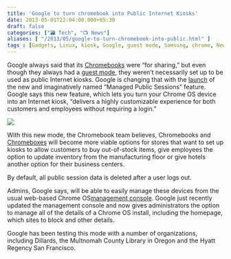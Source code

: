```yaml
---
title: 'Google to turn chromebook into Public Internet Kiosks'
date: 2013-05-01T22:04:00.000+05:30
draft: false
categories: ["🗃️ Tech", "📺 News"]
aliases: [ "/2013/05/google-to-turn-chromebook-into-public.html" ]
tags : [Gadgets, Linux, kiosk, Google, guest mode, Samsung, chrome, News, Operating systems]
---
```


  
  
Google always said that its [Chromebooks](https://www.google.com/intl/en/chrome/business/devices/?utm_campaign=chrome&utm_source=en-na-us-entblog-chromelaunch_04302013&utm_medium=blog) were “for sharing,” but even though they always had a [guest mode](https://support.google.com/chromeos/bin/answer.py?hl=en&answer=1057090), they weren’t necessarily set up to be used as public Internet kiosks. Google is changing that with the [launch](https://googleenterprise.blogspot.com/2013/04/chromebook-kiosks-for-customers-and.html) of the new and imaginatively named “Managed Public Sessions” feature. Google says this new feature, which lets you turn your Chrome OS device into an Internet kiosk, “delivers a highly customizable experience for both customers and employees without requiring a login.”

  

[![](https://4.bp.blogspot.com/-_u7vbJ6e-9k/UYFDib8mqmI/AAAAAAAABLY/ZKnlSqzl4k4/s1600/Samsung+chromebook.jpg)](https://4.bp.blogspot.com/-_u7vbJ6e-9k/UYFDib8mqmI/AAAAAAAABLY/ZKnlSqzl4k4/s1600/Samsung+chromebook.jpg)

  
  
With this new mode, the Chromebook team believes, Chromebooks and [Chromeboxes](https://www.google.com/intl/en/chrome/business/devices/chromebox.html) will become more viable options for stores that want to set up kiosks to allow customers to buy out-of-stock items, give employees the option to update inventory from the manufacturing floor or give hotels another option for their business centers.  
  
By default, all public session data is deleted after a user logs out.  
  
Admins, Google says, will be able to easily manage these devices from the usual web-based Chrome OS[management console](https://www.google.com/intl/en/chrome/business/devices/features-management-console.html). Google just recently updated the management console and now gives administrators the option to manage all of the details of a Chrome OS install, including the homepage, which sites to block and other details.  
  
Google has been testing this mode with a number of organizations, including Dillards, the Multnomah County Library in Oregon and the Hyatt Regency San Francisco.